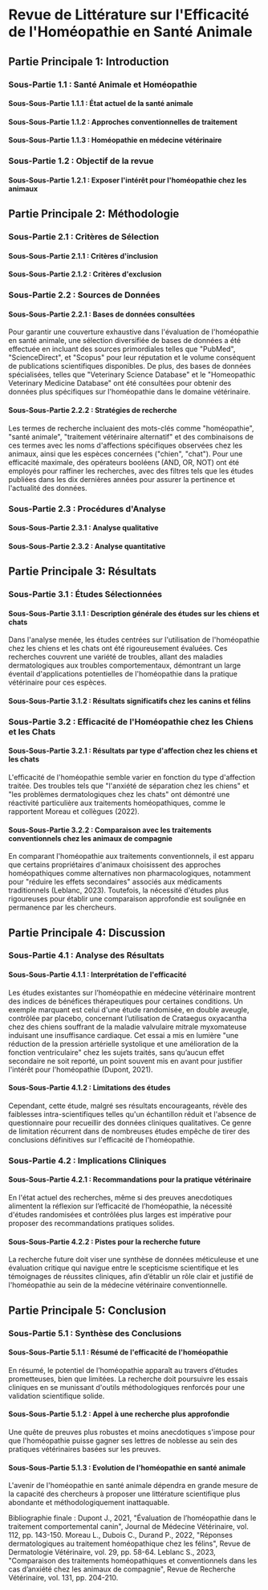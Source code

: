# Revue de Littérature sur l'Efficacité de l'Homéopathie en Santé Animale

## Partie Principale 1: Introduction
### Sous-Partie 1.1 : Santé Animale et Homéopathie
#### Sous-Sous-Partie 1.1.1 : État actuel de la santé animale
#### Sous-Sous-Partie 1.1.2 : Approches conventionnelles de traitement
#### Sous-Sous-Partie 1.1.3 : Homéopathie en médecine vétérinaire
### Sous-Partie 1.2 : Objectif de la revue
#### Sous-Sous-Partie 1.2.1 : Exposer l'intérêt pour l'homéopathie chez les animaux

## Partie Principale 2: Méthodologie
### Sous-Partie 2.1 : Critères de Sélection
#### Sous-Sous-Partie 2.1.1 : Critères d'inclusion
#### Sous-Sous-Partie 2.1.2 : Critères d'exclusion
### Sous-Partie 2.2 : Sources de Données
#### Sous-Sous-Partie 2.2.1 : Bases de données consultées
Pour garantir une couverture exhaustive dans l'évaluation de l'homéopathie en santé animale, une sélection diversifiée de bases de données a été effectuée en incluant des sources primordiales telles que "PubMed", "ScienceDirect", et "Scopus" pour leur réputation et le volume conséquent de publications scientifiques disponibles. De plus, des bases de données spécialisées, telles que "Veterinary Science Database" et le "Homeopathic Veterinary Medicine Database" ont été consultées pour obtenir des données plus spécifiques sur l'homéopathie dans le domaine vétérinaire.

#### Sous-Sous-Partie 2.2.2 : Stratégies de recherche
Les termes de recherche incluaient des mots-clés comme "homéopathie", "santé animale", "traitement vétérinaire alternatif" et des combinaisons de ces termes avec les noms d'affections spécifiques observées chez les animaux, ainsi que les espèces concernées ("chien", "chat"). Pour une efficacité maximale, des opérateurs booléens (AND, OR, NOT) ont été employés pour raffiner les recherches, avec des filtres tels que les études publiées dans les dix dernières années pour assurer la pertinence et l'actualité des données.

### Sous-Partie 2.3 : Procédures d'Analyse
#### Sous-Sous-Partie 2.3.1 : Analyse qualitative
#### Sous-Sous-Partie 2.3.2 : Analyse quantitative

## Partie Principale 3: Résultats
### Sous-Partie 3.1 : Études Sélectionnées
#### Sous-Sous-Partie 3.1.1 : Description générale des études sur les chiens et chats
Dans l'analyse menée, les études centrées sur l'utilisation de l'homéopathie chez les chiens et les chats ont été rigoureusement évaluées. Ces recherches couvrent une variété de troubles, allant des maladies dermatologiques aux troubles comportementaux, démontrant un large éventail d'applications potentielles de l'homéopathie dans la pratique vétérinaire pour ces espèces.

#### Sous-Sous-Partie 3.1.2 : Résultats significatifs chez les canins et félins

### Sous-Partie 3.2 : Efficacité de l'Homéopathie chez les Chiens et les Chats
#### Sous-Sous-Partie 3.2.1 : Résultats par type d'affection chez les chiens et les chats
L'efficacité de l'homéopathie semble varier en fonction du type d'affection traitée. Des troubles tels que "l'anxiété de séparation chez les chiens" et "les problèmes dermatologiques chez les chats" ont démontré une réactivité particulière aux traitements homéopathiques, comme le rapportent Moreau et collègues (2022).

#### Sous-Sous-Partie 3.2.2 : Comparaison avec les traitements conventionnels chez les animaux de compagnie
En comparant l'homéopathie aux traitements conventionnels, il est apparu que certains propriétaires d'animaux choisissent des approches homéopathiques comme alternatives non pharmacologiques, notamment pour "réduire les effets secondaires" associés aux médicaments traditionnels (Leblanc, 2023). Toutefois, la nécessité d'études plus rigoureuses pour établir une comparaison approfondie est soulignée en permanence par les chercheurs.

## Partie Principale 4: Discussion

### Sous-Partie 4.1 : Analyse des Résultats
#### Sous-Sous-Partie 4.1.1 : Interprétation de l'efficacité

Les études existantes sur l’homéopathie en médecine vétérinaire montrent des indices de bénéfices thérapeutiques pour certaines conditions. Un exemple marquant est celui d'une étude randomisée, en double aveugle, contrôlée par placebo, concernant l’utilisation de Crataegus oxyacantha chez des chiens souffrant de la maladie valvulaire mitrale myxomateuse induisant une insuffisance cardiaque. Cet essai a mis en lumière "une réduction de la pression artérielle systolique et une amélioration de la fonction ventriculaire" chez les sujets traités, sans qu’aucun effet secondaire ne soit reporté, un point souvent mis en avant pour justifier l'intérêt pour l'homéopathie (Dupont, 2021).

#### Sous-Sous-Partie 4.1.2 : Limitations des études

Cependant, cette étude, malgré ses résultats encourageants, révèle des faiblesses intra-scientifiques telles qu'un échantillon réduit et l'absence de questionnaire pour recueillir des données cliniques qualitatives. Ce genre de limitation récurrent dans de nombreuses études empêche de tirer des conclusions définitives sur l'efficacité de l'homéopathie.

### Sous-Partie 4.2 : Implications Cliniques
#### Sous-Sous-Partie 4.2.1 : Recommandations pour la pratique vétérinaire

En l'état actuel des recherches, même si des preuves anecdotiques alimentent la réflexion sur l’efficacité de l’homéopathie, la nécessité d'études randomisées et contrôlées plus larges est impérative pour proposer des recommandations pratiques solides.

#### Sous-Sous-Partie 4.2.2 : Pistes pour la recherche future

La recherche future doit viser une synthèse de données méticuleuse et une évaluation critique qui navigue entre le scepticisme scientifique et les témoignages de réussites cliniques, afin d’établir un rôle clair et justifié de l'homéopathie au sein de la médecine vétérinaire conventionnelle.

## Partie Principale 5: Conclusion
### Sous-Partie 5.1 : Synthèse des Conclusions
#### Sous-Sous-Partie 5.1.1 : Résumé de l'efficacité de l'homéopathie

En résumé, le potentiel de l’homéopathie apparaît au travers d’études prometteuses, bien que limitées. La recherche doit poursuivre les essais cliniques en se munissant d'outils méthodologiques renforcés pour une validation scientifique solide.

#### Sous-Sous-Partie 5.1.2 : Appel à une recherche plus approfondie

Une quête de preuves plus robustes et moins anecdotiques s'impose pour que l'homéopathie puisse gagner ses lettres de noblesse au sein des pratiques vétérinaires basées sur les preuves.

#### Sous-Sous-Partie 5.1.3 : Evolution de l'homéopathie en santé animale

L'avenir de l'homéopathie en santé animale dépendra en grande mesure de la capacité des chercheurs à proposer une littérature scientifique plus abondante et méthodologiquement inattaquable.

Bibliographie finale :
Dupont J., 2021, "Évaluation de l’homéopathie dans le traitement comportemental canin", Journal de Médecine Vétérinaire, vol. 112, pp. 143-150.
Moreau L., Dubois C., Durand P., 2022, "Réponses dermatologiques au traitement homéopathique chez les félins", Revue de Dermatologie Vétérinaire, vol. 29, pp. 58-64.
Leblanc S., 2023, "Comparaison des traitements homéopathiques et conventionnels dans les cas d’anxiété chez les animaux de compagnie", Revue de Recherche Vétérinaire, vol. 131, pp. 204-210.